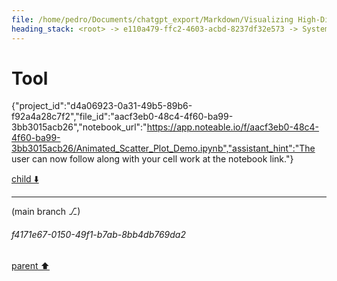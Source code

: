 ```yaml
---
file: /home/pedro/Documents/chatgpt_export/Markdown/Visualizing High-Dim Data Over Time.md
heading_stack: <root> -> e110a479-ffc2-4603-acbd-8237df32e573 -> System -> 7809300d-2e24-4429-a8c5-1f29ad85f9b2 -> System -> aaa2edfe-1989-493a-b69e-725783a32255 -> User -> 234b6612-41b7-4bfd-8027-9ecdc361bb01 -> Assistant -> 1. Animated Scatter Plots -> 2. Parallel Coordinates -> 3. Radial Layouts -> 4. Heatmaps -> 5. Glyph-based Techniques -> 6. Contour Plots -> 7. Network Graphs -> 8. Dimensionality Reduction + Animation -> 9. Small Multiples -> 10. Interactive Sliders -> aaa22307-4fa3-446b-9c7f-3f0538f60a97 -> User -> f81c7bf5-9c63-4fea-a261-1ea9c74b7383 -> Assistant -> d1413c97-d50f-47ea-9c76-d74385d4606a -> Tool -> 9251f206-140d-42e0-b72c-441a67c48571 -> Assistant -> a2b7a96f-23c0-479e-a50c-88c49ffb6591 -> Tool
---
```

# Tool

{"project_id":"d4a06923-0a31-49b5-89b6-f92a4a28c7f2","file_id":"aacf3eb0-48c4-4f60-ba99-3bb3015acb26","notebook_url":"https://app.noteable.io/f/aacf3eb0-48c4-4f60-ba99-3bb3015acb26/Animated_Scatter_Plot_Demo.ipynb","assistant_hint":"The user can now follow along with your cell work at the notebook link."}

[child ⬇️](#f4171e67-0150-49f1-b7ab-8bb4db769da2)

---

(main branch ⎇)
###### f4171e67-0150-49f1-b7ab-8bb4db769da2
[parent ⬆️](#a2b7a96f-23c0-479e-a50c-88c49ffb6591)
